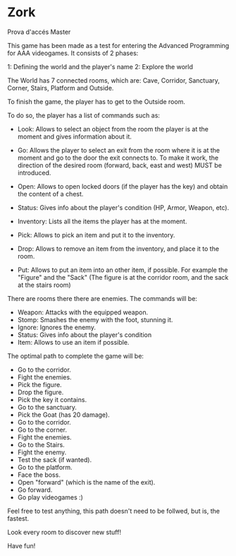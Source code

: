 # Zork
Prova d'accés Master

This game has been made as a test for entering the Advanced Programming for AAA videogames.
It consists of 2 phases:

1: Defining the world and the player's name
2: Explore the world

The World has 7 connected rooms, which are:
Cave, Corridor, Sanctuary, Corner, Stairs, Platform and Outside.

To finish the game, the player has to get to the Outside room.

To do so, the player has a list of commands such as:

- Look: Allows to select an object from the room the player is at the moment and gives information about it.
- Go: Allows the player to select an exit from the room where it is at the moment and go to the door the exit connects to.
      To make it work, the direction of the desired room (forward, back, east and west) MUST be introduced.

- Open: Allows to open locked doors (if the player has the key) and obtain the content of a chest.
- Status: Gives info about the player's condition (HP, Armor, Weapon, etc).
- Inventory: Lists all the items the player has at the moment.
- Pick: Allows to pick an item and put it to the inventory.
- Drop: Allows to remove an item from the inventory, and place it to the room.
- Put: Allows to put an item into an other item, if possible. For example the "Figure" and the "Sack" (The figure is at the corridor room, and the sack at the stairs room)

There are rooms there there are enemies. 
The commands will be:

- Weapon: Attacks with the equipped weapon.
- Stomp: Smashes the enemy with the foot, stunning it.
- Ignore: Ignores the enemy.
- Status:  Gives info about the player's condition
- Item: Allows to use an item if possible.

The optimal path to complete the game will be:

- Go to the corridor.
- Fight the enemies.
- Pick the figure.
- Drop the figure.
- Pick the key it contains.
- Go to the sanctuary.
- Pick the Goat (has 20 damage).
- Go to the corridor.
- Go to the corner.
- Fight the enemies.
- Go to the Stairs.
- Fight the enemy.
- Test the sack (if wanted).
- Go to the platform.
- Face the boss.
- Open "forward" (which is the name of the exit).
- Go forward.
- Go play videogames :)

Feel free to test anything, this path doesn't need to be follwed, but is, the fastest.

Look every room to discover new stuff!

Have fun!
